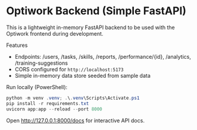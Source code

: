 # Optiwork Backend (Simple FastAPI)

This is a lightweight in-memory FastAPI backend to be used with the Optiwork frontend during development.

Features
- Endpoints: /users, /tasks, /skills, /reports, /performance/{id}, /analytics, /training-suggestions
- CORS configured for `http://localhost:5173`
- Simple in-memory data store seeded from sample data

Run locally (PowerShell):

```powershell
python -m venv .venv; .\.venv\Scripts\Activate.ps1
pip install -r requirements.txt
uvicorn app:app --reload --port 8000
```

Open http://127.0.0.1:8000/docs for interactive API docs.
